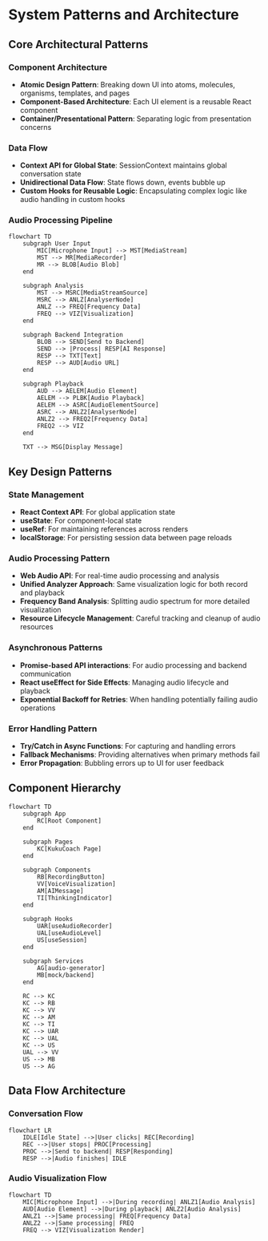 # System Patterns and Architecture

## Core Architectural Patterns

### Component Architecture
- **Atomic Design Pattern**: Breaking down UI into atoms, molecules, organisms, templates, and pages
- **Component-Based Architecture**: Each UI element is a reusable React component
- **Container/Presentational Pattern**: Separating logic from presentation concerns

### Data Flow
- **Context API for Global State**: SessionContext maintains global conversation state
- **Unidirectional Data Flow**: State flows down, events bubble up
- **Custom Hooks for Reusable Logic**: Encapsulating complex logic like audio handling in custom hooks

### Audio Processing Pipeline
```mermaid
flowchart TD
    subgraph User Input
        MIC[Microphone Input] --> MST[MediaStream]
        MST --> MR[MediaRecorder]
        MR --> BLOB[Audio Blob]
    end

    subgraph Analysis
        MST --> MSRC[MediaStreamSource]
        MSRC --> ANLZ[AnalyserNode]
        ANLZ --> FREQ[Frequency Data]
        FREQ --> VIZ[Visualization]
    end

    subgraph Backend Integration
        BLOB --> SEND[Send to Backend]
        SEND --> |Process| RESP[AI Response]
        RESP --> TXT[Text]
        RESP --> AUD[Audio URL]
    end

    subgraph Playback
        AUD --> AELEM[Audio Element]
        AELEM --> PLBK[Audio Playback]
        AELEM --> ASRC[AudioElementSource]
        ASRC --> ANLZ2[AnalyserNode]
        ANLZ2 --> FREQ2[Frequency Data]
        FREQ2 --> VIZ
    end

    TXT --> MSG[Display Message]
```

## Key Design Patterns

### State Management
- **React Context API**: For global application state
- **useState**: For component-local state
- **useRef**: For maintaining references across renders
- **localStorage**: For persisting session data between page reloads

### Audio Processing Pattern
- **Web Audio API**: For real-time audio processing and analysis
- **Unified Analyzer Approach**: Same visualization logic for both record and playback
- **Frequency Band Analysis**: Splitting audio spectrum for more detailed visualization
- **Resource Lifecycle Management**: Careful tracking and cleanup of audio resources

### Asynchronous Patterns
- **Promise-based API interactions**: For audio processing and backend communication
- **React useEffect for Side Effects**: Managing audio lifecycle and playback
- **Exponential Backoff for Retries**: When handling potentially failing audio operations

### Error Handling Pattern
- **Try/Catch in Async Functions**: For capturing and handling errors
- **Fallback Mechanisms**: Providing alternatives when primary methods fail
- **Error Propagation**: Bubbling errors up to UI for user feedback

## Component Hierarchy

```mermaid
flowchart TD
    subgraph App
        RC[Root Component]
    end

    subgraph Pages
        KC[KukuCoach Page]
    end

    subgraph Components
        RB[RecordingButton]
        VV[VoiceVisualization]
        AM[AIMessage]
        TI[ThinkingIndicator]
    end

    subgraph Hooks
        UAR[useAudioRecorder]
        UAL[useAudioLevel]
        US[useSession]
    end

    subgraph Services
        AG[audio-generator]
        MB[mock/backend]
    end

    RC --> KC
    KC --> RB
    KC --> VV
    KC --> AM
    KC --> TI
    KC --> UAR
    KC --> UAL
    KC --> US
    UAL --> VV
    US --> MB
    US --> AG
```

## Data Flow Architecture

### Conversation Flow
```mermaid
flowchart LR
    IDLE[Idle State] -->|User clicks| REC[Recording]
    REC -->|User stops| PROC[Processing]
    PROC -->|Send to backend| RESP[Responding]
    RESP -->|Audio finishes| IDLE
```

### Audio Visualization Flow
```mermaid
flowchart TD
    MIC[Microphone Input] -->|During recording| ANLZ1[Audio Analysis]
    AUD[Audio Element] -->|During playback| ANLZ2[Audio Analysis]
    ANLZ1 -->|Same processing| FREQ[Frequency Data]
    ANLZ2 -->|Same processing| FREQ
    FREQ --> VIZ[Visualization Render]
```